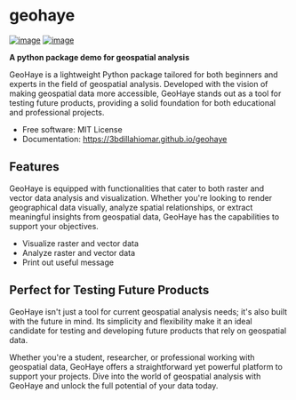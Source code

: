 # geohaye


[![image](https://img.shields.io/pypi/v/geohaye.svg)](https://pypi.python.org/pypi/geohaye)
[![image](https://img.shields.io/conda/vn/conda-forge/geohaye.svg)](https://anaconda.org/conda-forge/geohaye)

**A python package demo for geospatial analysis**

GeoHaye is a lightweight Python package tailored for both beginners and experts in the field of geospatial analysis. Developed with the vision of making geospatial data more accessible, GeoHaye stands out as a tool for testing future products, providing a solid foundation for both educational and professional projects. 

-   Free software: MIT License
-   Documentation: https://3bdillahiomar.github.io/geohaye
    

## Features
GeoHaye is equipped with functionalities that cater to both raster and vector data analysis and visualization. Whether you're looking to render geographical data visually, analyze spatial relationships, or extract meaningful insights from geospatial data, GeoHaye has the capabilities to support your objectives.

-   Visualize raster and vector data 
-   Analyze raster and vector data 
-   Print out useful message

## Perfect for Testing Future Products

GeoHaye isn't just a tool for current geospatial analysis needs; it's also built with the future in mind. Its simplicity and flexibility make it an ideal candidate for testing and developing future products that rely on geospatial data.

Whether you're a student, researcher, or professional working with geospatial data, GeoHaye offers a straightforward yet powerful platform to support your projects. Dive into the world of geospatial analysis with GeoHaye and unlock the full potential of your data today.
